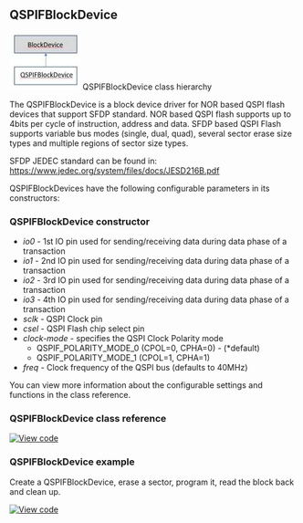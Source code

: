 ## QSPIFBlockDevice

![QSPIFBlockDevice](QSPIFBlockDevice_Class1.jpg)<span> QSPIFBlockDevice class hierarchy</span></span>

The QSPIFBlockDevice is a block device driver for NOR based QSPI flash devices that support SFDP standard. NOR based QSPI flash supports up to 4bits per cycle of instruction, address and data. SFDP based QSPI Flash supports variable bus modes (single, dual, quad), several sector erase size types and multiple regions of sector size types.

SFDP JEDEC standard can be found in: https://www.jedec.org/system/files/docs/JESD216B.pdf

QSPIFBlockDevices have the following configurable parameters in its constructors:

### QSPIFBlockDevice constructor

  - _io0_ - 1st IO pin used for sending/receiving data during data phase of a transaction
  - _io1_ - 2nd IO pin used for sending/receiving data during data phase of a transaction
  - _io2_ - 3rd IO pin used for sending/receiving data during data phase of a transaction
  - _io3_ - 4th IO pin used for sending/receiving data during data phase of a transaction
  - _sclk_ - QSPI Clock pin
  - _csel_ - QSPI Flash chip select pin
  - _clock-mode_ - specifies the QSPI Clock Polarity mode
    - QSPIF_POLARITY_MODE_0 (CPOL=0, CPHA=0) - (*default)
    - QSPIF_POLARITY_MODE_1 (CPOL=1, CPHA=1)
  - _freq_ - Clock frequency of the QSPI bus (defaults to 40MHz)

You can view more information about the configurable settings and functions in the class reference.

### QSPIFBlockDevice class reference

[![View code](https://www.mbed.com/embed/?type=library)](http://os-doc-builder.test.mbed.com/docs/development/mbed-os-api-doxy/class_heap_block_device.html)

### QSPIFBlockDevice example

Create a QSPIFBlockDevice, erase a sector, program it, read the block back and clean up.

[![View code](https://www.mbed.com/embed/?url=https://os.mbed.com/teams/mbed_example/code/QSPIFBlockDevice_ex_1/)](https://os.mbed.com/teams/mbed_example/code/QSPIFBlockDevice_ex_1/file/5991e7053465/main.cpp)
